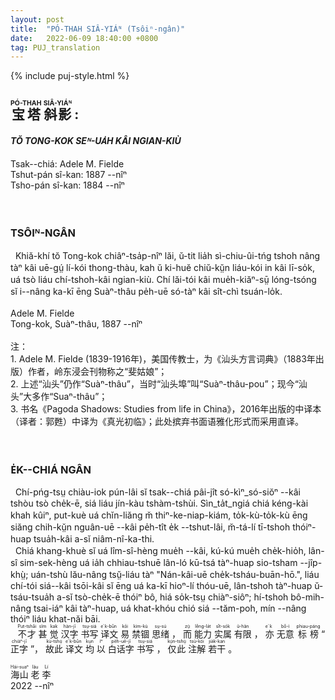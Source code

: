 ```yaml
---
layout: post
title:  "PÓ-THAH SIÂ-YIÁᴺ (Tsôiⁿ-ngân)"
date:   2022-06-09 18:40:00 +0800
tag: PUJ_translation
---
```


{% include puj-style.html %}

<section class="PUJ">

<h2>
<ruby style="ruby-position:over">
		<rb class="markup_main">宝塔</rb>
		<rp>(</rp><rt class="markup_over">PÓ-THAH</rt><rp>)</rp>
</ruby>
						
<ruby style="ruby-position:over">
		<rb class="markup_main">斜影</rb>
		<rp>(</rp><rt class="markup_over">SIÂ-YIÁᴺ</rt><rp>)</rp>
</ruby>
 : </h2>
<h4><i>TŎ TONG-KOK SEᴺ-UA̍H KÂI NGIAN-KIÙ</i></h4>

Tsak--chiá: Adele M. Fielde<br>
Tshut-pán sî-kan: 1887 --nîⁿ<br>
Tsho-pán sî-kan: 1884 --nîⁿ<br>
<br>
<br>
<!-- PREFACE. -->
<h3>TSÔIᴺ-NGÂN</h3>
<!-- THESE studies have been made during a residence of ten years in China, with a knowledge of the language of the people, and an opportunity for close observation of their social customs. The autobiographies and the stories are exact translations of verbal narrations given to the author in the Swatow dialect. -->
&nbsp;&nbsp;Khiă-khí tŏ Tong-kok chiâⁿ-tsa̍p-nîⁿ lăi, ŭ-tit lia̍h sì-chiu-ûi-tńg tshoh nâng tàⁿ kâi uē-gṳ́ lí-kói thong-thàu, kah ŭ ki-huĕ chiŭ-kṳ̆n liáu-kói in kâi lī-so̍k, uá tsò liáu chí-tshoh-kâi ngian-kiù. Chí lăi-tói kâi mue̍h-kiăⁿ-sṳ̄ lóng-tsóng sĭ i--nâng ka-kī ēng Suàⁿ-thâu pe̍h-uē só-tàⁿ kâi sît-chì tsuán-lo̍k.<br>
<br>
<!-- A. M. F.-->
Adele M. Fielde<br>
<!-- SWATOW, CHINA, 1887 -->
Tong-kok, Suàⁿ-thâu, 1887 --nîⁿ<br>
<br>
注：<br>
1. Adele M. Fielde (1839-1916年)，美国传教士，为《汕头方言词典》（1883年出版）作者，岭东浸会刊物称之“斐姑娘”；<br>
2. 上述“汕头”仍作“Suàⁿ-thâu”，当时“汕头埠”叫“Suàⁿ-thâu-pou”；现今“汕头”大多作“Suaⁿ-thâu”；<br>
3. 书名《Pagoda Shadows: Studies from life in China》，2016年出版的中译本（译者：郭甦）中译为《真光初临》；此处摈弃书面语雅化形式而采用直译。<br>
<br>
<br>
<h3>E̍K--CHIÁ NGÂN</h3>
&nbsp;&nbsp;Chí-pńg-tsṳ chiàu-iok pún-lâi sĭ tsak--chiá pâi-jît só-kìⁿ_só-siŏⁿ --kâi tshòu tsò che̍k-ē, siá liáu jín-kàu tshàm-tshùi. Sìn_ta̍t_ngiá chiá kéng-kài khah kûiⁿ, put-kuè uá chĭn-liăng m̆ thiⁿ-ke-niap-kiám, to̍k-kù-to̍k-kù ēng siăng chih-kṳ̆n nguân-uē --kâi pe̍h-tît e̍k --tshut-lâi, m̆-tá-lí tī-tshoh thóiⁿ-huap tsua̍h-kâi a-sĭ niâm-nî-ka-thi.<br>
&nbsp;&nbsp;Chiá khang-khuè sĭ uá lîm-sî-hèng mue̍h --kâi, kú-kú mue̍h che̍k-hio̍h, lân-sî sim-sek-hèng uá ia̍h chhiau-tshuē lân-ló kū-tsá tàⁿ-huap sio-tsham --jîp-khṳ̀; uán-tshù lău-nâng tsṳ̆-liáu tàⁿ "Nán-kâi-uē che̍k-tsháu-buān-hō.", liáu chí-tói siá--kâi tsōi-kâi sĭ ēng uá ka-kī hioⁿ-lí thóu-uē, lân-tshoh tàⁿ-huap ŭ-tsáu-tsua̍h a-sĭ tsò-che̍k-ē thóiⁿ bô, hiá so̍k-tsṳ chiàⁿ-siôⁿ; hí-tshoh bô-mih-nâng tsai-iáⁿ kâi tàⁿ-huap, uá khat-khóu chió siá --tăm-poh, mín --nâng thóiⁿ liáu khat-năi bāi.<br>
&nbsp;&nbsp;
<ruby style="ruby-position:over">
		<rb class="markup_main">不才</rb>
		<rp>(</rp><rt class="markup_over">Put-tshâi</rt><rp>)</rp>
</ruby>
<ruby style="ruby-position:over">
		<rb class="markup_main">甚</rb>
		<rp>(</rp><rt class="markup_over">sĭm</rt><rp>)</rp>
</ruby>
<ruby style="ruby-position:over">
		<rb class="markup_main">觉</rb>
		<rp>(</rp><rt class="markup_over">kak</rt><rp>)</rp>
</ruby>
<ruby style="ruby-position:over">
		<rb class="markup_main">汉字</rb>
		<rp>(</rp><rt class="markup_over">hàn-jī</rt><rp>)</rp>
</ruby>
<ruby style="ruby-position:over">
		<rb class="markup_main">书写</rb>
		<rp>(</rp><rt class="markup_over">tsṳ-siá</rt><rp>)</rp>
</ruby>
<ruby style="ruby-position:over">
		<rb class="markup_main">译文</rb>
		<rp>(</rp><rt class="markup_over">e̍k-bûn</rt><rp>)</rp>
</ruby>
<ruby style="ruby-position:over">
		<rb class="markup_main">易</rb>
		<rp>(</rp><rt class="markup_over">kōi</rt><rp>)</rp>
</ruby>
<ruby style="ruby-position:over">
		<rb class="markup_main">禁锢</rb>
		<rp>(</rp><rt class="markup_over">kìm-kù</rt><rp>)</rp>
</ruby>
<ruby style="ruby-position:over">
		<rb class="markup_main">思绪</rb>
		<rp>(</rp><rt class="markup_over">sṳ-sú</rt><rp>)</rp>
</ruby>
，
<ruby style="ruby-position:over">
		<rb class="markup_main">而</rb>
		<rp>(</rp><rt class="markup_over">zṳ̂</rt><rp>)</rp>
</ruby>
<ruby style="ruby-position:over">
		<rb class="markup_main">能力</rb>
		<rp>(</rp><rt class="markup_over">lêng-la̍t</rt><rp>)</rp>
</ruby>
<ruby style="ruby-position:over">
		<rb class="markup_main">实属</rb>
		<rp>(</rp><rt class="markup_over">sît-so̍k</rt><rp>)</rp>
</ruby>
<ruby style="ruby-position:over">
		<rb class="markup_main">有限</rb>
		<rp>(</rp><rt class="markup_over">ŭ-hăn</rt><rp>)</rp>
</ruby>
，
<ruby style="ruby-position:over">
		<rb class="markup_main">亦</rb>
		<rp>(</rp><rt class="markup_over">e̍k</rt><rp>)</rp>
</ruby>
<ruby style="ruby-position:over">
		<rb class="markup_main">无意</rb>
		<rp>(</rp><rt class="markup_over">bô-ì</rt><rp>)</rp>
</ruby>
<ruby style="ruby-position:over">
		<rb class="markup_main">标榜</rb>
		<rp>(</rp><rt class="markup_over">phiau-páng</rt><rp>)</rp>
</ruby>
“
<ruby style="ruby-position:over">
		<rb class="markup_main">正字</rb>
		<rp>(</rp><rt class="markup_over">chiàⁿ-jī</rt><rp>)</rp>
</ruby>
”，
<ruby style="ruby-position:over">
		<rb class="markup_main">故此</rb>
		<rp>(</rp><rt class="markup_over">kù-tshṳ́</rt><rp>)</rp>
</ruby>
<ruby style="ruby-position:over">
		<rb class="markup_main">译文</rb>
		<rp>(</rp><rt class="markup_over">e̍k-bûn</rt><rp>)</rp>
</ruby>
<ruby style="ruby-position:over">
		<rb class="markup_main">均</rb>
		<rp>(</rp><rt class="markup_over">kṳn</rt><rp>)</rp>
</ruby>
<ruby style="ruby-position:over">
		<rb class="markup_main">以</rb>
		<rp>(</rp><rt class="markup_over">íⁿ</rt><rp>)</rp>
</ruby>
<ruby style="ruby-position:over">
		<rb class="markup_main">白话字</rb>
		<rp>(</rp><rt class="markup_over">pe̍h-uē-jī</rt><rp>)</rp>
</ruby>
<ruby style="ruby-position:over">
		<rb class="markup_main">书写</rb>
		<rp>(</rp><rt class="markup_over">tsṳ-siá</rt><rp>)</rp>
</ruby>
，
<ruby style="ruby-position:over">
		<rb class="markup_main">仅此</rb>
		<rp>(</rp><rt class="markup_over">kṳ́n-tshṳ́</rt><rp>)</rp>
</ruby>
<ruby style="ruby-position:over">
		<rb class="markup_main">注解</rb>
		<rp>(</rp><rt class="markup_over">tsù-kói</rt><rp>)</rp>
</ruby>
<ruby style="ruby-position:over">
		<rb class="markup_main">若干</rb>
		<rp>(</rp><rt class="markup_over">jia̍k-kan</rt><rp>)</rp>
</ruby>
。<br>

<br>
<ruby style="ruby-position:over">
		<rb class="markup_main">海山</rb>
		<rp>(</rp><rt class="markup_over">Hái-suaⁿ</rt><rp>)</rp>
</ruby>
<ruby style="ruby-position:over">
		<rb class="markup_main">老</rb>
		<rp>(</rp><rt class="markup_over">lău</rt><rp>)</rp>
</ruby>
<ruby style="ruby-position:over">
		<rb class="markup_main">李</rb>
		<rp>(</rp><rt class="markup_over">Lí</rt><rp>)</rp>
</ruby>
<br>
2022 --nîⁿ<br>

</section>
